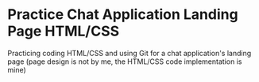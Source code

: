 # Practice Chat Application Landing Page HTML/CSS
Practicing coding HTML/CSS and using Git for a chat application's landing page (page design is not by me, the HTML/CSS code implementation is mine)
